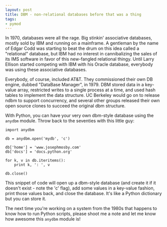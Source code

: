 ```yaml
---
layout: post
title: DBM - non-relational databases before that was a thing
tags:
- pymod
---
```


In 1970, databases were all the rage. Big stinkin' associative databases, mostly sold by IBM and running on a mainframe. A gentleman by the name of Edgar Codd was starting to beat the drum on this idea called a "relational" database, but IBM had no interest in cannibalizing the sales of its IMS software in favor of this new-fangled relational thingy. Until Larry Ellison started competing with IBM with his Oracle database, everybody was using these associative databases.

Everybody, of course, included AT&T. They commissioned their own DB engine, dubbed "DataBase Manager", in 1979. DBM stored data in a key-value array, restricted writes to a single process at a time, and used hash tables to implement the data structure. UC Berkeley would go on to release ndbm to support concurrency, and several other groups released their own open source clones to succeed the original dbm structure. 

With Python, you can have your very own dbm-style database using the `anydbm` module. Throw back to the seventies with this little guy: 

	import anydbm

	db = anydbm.open('mydb', 'c')

	db['home'] = 'www.josephmosby.com'
	db['docs'] = 'docs.python.org'

	for k, v in db.iteritems():
		print k, ': ', v

	db.close()

This snippet of code will open up a dbm-style database (and create it if it doesn't exist - note the 'c' flag), add some values in a key-value fashion, print those values back, and close the database. It's like a Python dictionary but you can store it. 

The next time you're working on a system from the 1980s that happens to know how to run Python scripts, please shoot me a note and let me know how awesome this `anydbm` module is!
